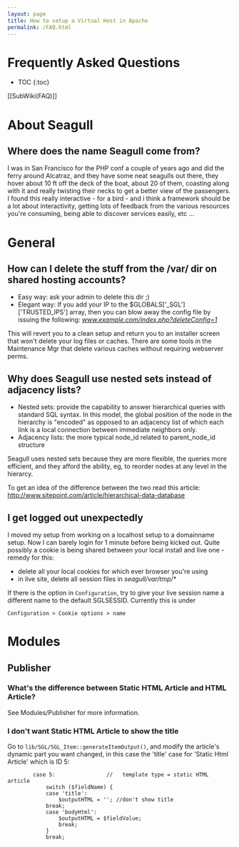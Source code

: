 ```yaml
---
layout: page
title: How to setup a Virtual Host in Apache
permalink: /FAQ.html
---
```


<!-- Name: FAQ -->
<!-- Version: 9 -->
<!-- Last-Modified: 2006/03/29 00:55:45 -->
<!-- Author: demian -->

# Frequently Asked Questions
* TOC
{:toc}

[[SubWiki(FAQ)]]

# About Seagull
## Where does the name Seagull come from?
I was in San Francisco for the PHP conf a couple of years ago and did the ferry around Alcatraz, and they have some neat seagulls out there, they hover about 10 ft off the deck of the boat, about 20 of them, coasting along with it and really twisting their necks to get a better view of the passengers.  I found this really interactive - for a bird - and i think a framework should be a lot about interactivity, getting lots of feedback from the various resources you're consuming, being able to discover services easily, etc ...


# General
## How can I delete the stuff from the /var/ dir on shared hosting accounts?
  * Easy way: ask your admin to delete this dir ;)
  * Elegant way: 
  If you add your IP to the $GLOBALS['\_SGL']['TRUSTED\_IPS'] array, then you can blow away the config file by issuing the following:
  _www.example.com/index.php?deleteConfig=1_
  
This will revert you to a clean setup and return you to an installer screen that won't delete your log files or caches.  There are some tools in the Maintenance Mgr that delete various caches without requiring webserver perms.

## Why does Seagull use nested sets instead of adjacency lists?
  * Nested sets: provide the capability to answer hierarchical queries with standard SQL syntax. In this model, the global position of the node in the hierarchy is "encoded" as opposed to an adjacency list of which each link is a local connection between immediate neighbors only.
  * Adjacency lists: the more typical node\_id related to parent\_node\_id structure

Seagull uses nested sets because they are more flexible, the queries more efficient, and they afford the ability, eg, to reorder nodes at any level in the hierarcy.

To get an idea of the difference between the two read this article: http://www.sitepoint.com/article/hierarchical-data-database

## I get logged out unexpectedly
I moved my setup from working on a localhost setup to a domainname setup. Now I can barely login for 1 minute before being kicked out.  Quite possibly a cookie is being shared between your local install and live one - remedy for this:

  * delete all your local cookies for which ever browser you're using
  * in live site, delete all session files in _seagull/var/tmp/\*_

If there is the option in `Configuration`, try to give your live session
name a different name to the default SGLSESSID.  Currently this is under

`Configuration > Cookie options > name`


# Modules
## Publisher
### What's the difference between Static HTML Article and HTML Article?
See Modules/Publisher for more information.

### I don't want Static HTML Article to show the title
Go to `lib/SGL/SGL_Item::generateItemOutput()`, and modify the article's dynamic 
part you want changed, in this case the 'title' case for 'Static Html Article' which is 
ID 5:


	        case 5:                //   template type = static HTML article
	            switch ($fieldName) {
	            case 'title':
	                $outputHTML = ''; //don't show title 
	            break;
	            case 'bodyHtml':
	                $outputHTML = $fieldValue;
	                break;
	            }
	            break;